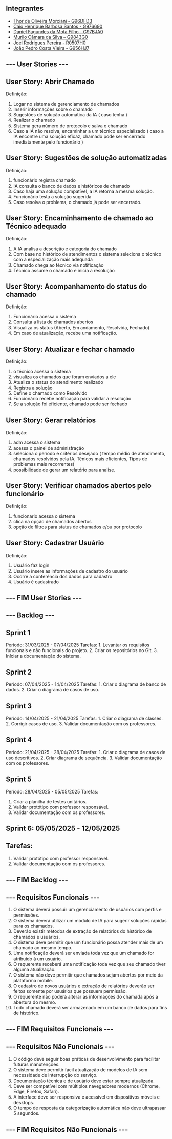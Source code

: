 ## Integrantes
- [Thor de Oliveira Morciani - G96DFD3](https://github.com/ThorMorciani)
- [Caio Henrique Barbosa Santos - G976690](https://github.com/CaioHennrique)
- [Daniel Fagundes da Mota Filho - G97BJA0](https://github.com/DANFAGUNDES0)
- [Murilo Câmara da Silva – G9843G0](https://github.com/MuriloCSilva)
- [Joel Rodrigues Pereira - R0507H0](https://github.com/JoelRP00)
- [João Pedro Costa Vieira - G956HJ7](https://github.com/JoaoPcvv)

## --- User Stories ---

## User Story: Abrir Chamado
Definição:
1. Logar no sistema de gerenciamento de chamados
2. Inserir informações sobre o chamado
3. Sugestões de solução automática da IA ( caso tenha )
4. Realizar o chamado
5. Sistema gera número de protocolo e salva o chamado
6. Caso a IA não resolva, encaminhar a um técnico especializado ( caso a IA 
encontre uma solução eficaz, chamado pode ser encerrado imediatamente pelo funcionário )

## User Story: Sugestões de solução automatizadas
Definição:
1. funcionário registra chamado
2. IA consulta o banco de dados e históricos de chamado
3. Caso haja uma solução compatível, a IA retorna a mesma solução.
4. Funcionário testa a solução sugerida
5. Caso resolva o problema, o chamado já pode ser encerrado.

## User Story: Encaminhamento de chamado ao Técnico adequado
Definição:
1. A IA analisa a descrição e categoria do chamado
2. Com base no histórico de atendimentos o sistema seleciona o técnico com a especialização mais adequada
3. Chamado chega ao técnico via notificação
4. Técnico assume o chamado e inicia a resolução

## User Story: Acompanhamento do status do chamado
Definição:
1. Funcionário acessa o sistema
2. Consulta a lista de chamados abertos
3. Visualiza os status (Aberto, Em andamento, Resolvida, Fechado)
4. Em caso de atualização, recebe uma notificação.

## User Story: Atualizar e fechar chamado
Definição:
1. o técnico acessa o sistema
2. visualiza os chamados que foram enviados a ele
3. Atualiza o status do atendimento realizado
4. Registra a solução
5. Define o chamado como Resolvido
6. Funcionário recebe notificação para validar a resolução
7. Se a solução foi eficiente, chamado pode ser fechado

## User Story: Gerar relatórios
Definição:
1. adm acessa o sistema
2. acessa o painel de administração
3. seleciona o período e critérios desejado ( tempo médio de atendimento, chamados resolvidos pela IA,
Ténicos mais eficientes, Tipos de problemas mais recorrentes)
4. possibilidade de gerar um relatório para analise.


## User Story: Verificar chamados abertos pelo funcionário
Definição:
1. funcionario acessa o sistema
2. clica na opção de chamados abertos
3. opção de filtros para status de chamados e/ou por protocolo

## User Story: Cadastrar Usuário
Definição:
1. Usuário faz login
2. Usuário insere as informações de cadastro do usuário
3. Ocorre a conferência dos dados para cadastro
4. Usuário é cadastrado

## --- FIM User Stories ---

## --- Backlog ---

## Sprint 1
Período: 31/03/2025 - 07/04/2025
Tarefas:
    1. Levantar os requisitos funcionais e não funcionais do projeto.
    2. Criar os repositórios no Git.
    3. Iníciar a documentação do sistema.

## Sprint 2
Período: 07/04/2025 - 14/04/2025
Tarefas:
    1. Criar o diagrama de banco de dados.
    2. Criar o diagrama de casos de uso.

## Sprint 3
Período: 14/04/2025 - 21/04/2025
Tarefas:
    1. Criar o diagrama de classes.
    2. Corrigir casos de uso.
    3. Validar documentação com os professores. 

## Sprint 4
Período: 21/04/2025 - 28/04/2025
Tarefas:
    1. Criar o diagrama de casos de uso descritivos.
    2. Criar diagrama de sequência.
    3. Validar documentação com os professores.

## Sprint 5
Período: 28/04/2025 - 05/05/2025
Tarefas:
1. Criar a planilha de testes unitários.
2. Validar protótipo com professor responsável.
3. Validar documentação com os professores.

## Sprint 6: 05/05/2025 - 12/05/2025
## Tarefas:
1. Validar protótipo com professor responsável.
2. Validar documentação com os professores.

## --- FIM Backlog ---

## --- Requisitos Funcionais ---

1. O sistema deverá possuir um gerenciamento de usuários com perfis e permissões.
2. O sistema deverá utilizar um módulo de IA para sugerir soluções rápidas para os chamados.
3. Deverão existir métodos de extração de relatórios do histórico de chamados e usuários.
4. O sistema deve permitir que um funcionário possa atender mais de um chamado ao mesmo tempo.
5. Uma notificação deverá ser enviada toda vez que um chamado for atribuído à um usuário.
6. O requerente receberá uma notificação toda vez que seu chamado tiver alguma atualização.
7. O sistema não deve permitir que chamados sejam abertos por meio da plataforma mobile.
8. O cadastro de novos usuários e extração de relatórios deverão ser feitos somente por usuários que possuem permissão.
9. O requerente não poderá alterar as informações do chamada após a abertura do mesmo.
10. Todo chamado deverá ser armazenado em um banco de dados para fins de histórico.

## --- FIM Requisitos Funcionais ---

## --- Requisitos Não Funcionais ---

1. O código deve seguir boas práticas de desenvolvimento para facilitar futuras manutenções.
2. O sistema deve permitir fácil atualização de modelos de IA sem necessidade de interrupção do serviço.
3. Documentação técnica e de usuário deve estar sempre atualizada.
4. Deve ser compatível com múltiplos navegadores modernos (Chrome, Edge, Firefox, Safari).
5. A interface deve ser responsiva e acessível em dispositivos móveis e desktops.
6. O tempo de resposta da categorização automática não deve ultrapassar 5 segundos.

## --- FIM Requisitos Não Funcionais ---
